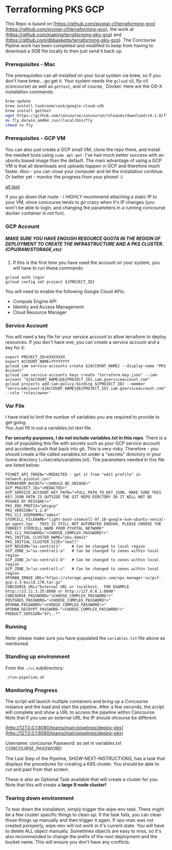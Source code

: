 # Terraforming PKS GCP

This Repo is based on  [https://github.com/pivotal-cf/terraforming-gcp](https://github.com/pivotal-cf/terraforming-gcp), the work at (https://github.com/making/terraforming-pks-gcp) and (https://github.com/dbbaskette/terraforming-pks-gcp).  The Concourse Pipline work has been completed and modified to keep from having to download a 3GB file locally to then just send it back up.

### Prerequisites - Mac

The prerequisites can all installed on your local system via brew, so if you don't have brew....go get it.   Your system needs the `gcloud` cli, fly-cli (concourse) as well as `gettext`, and of course, `Docker.  Here are the OS-X installation commands:

```bash
brew update
brew install Caskroom/cask/google-cloud-sdk
brew install gettext
wget https://github.com/concourse/concourse/releases/download/v4.1.0/fly_darwin_amd64
mv fly_darwin_amd64 /usr/local/bin/fly
chmod +x fly
```
### Prerequisites - GCP VM

You can also just create a GCP small VM, clone the repo there, and install the needed tools using `sudo apt-get`. I've had much better success with an ubuntu based image than the default. The main advantage of using a GCP VM is that all downloads and uploads happen in GCP and therefore much faster. Also - you can close your computer and let the installation continue. Or better yet - monitor the progress from your phone! :)

[alt text](http://url/to/img.png)

If you go down that route - I HIGHLY recommend attaching a static IP to your VM, since concourse tends to go crazy when it's IP changes (you won't be able to login, and changing the parameters in a running concourse docker container is not fun).

### GCP Account

##### MAKE SURE YOU HAVE ENOUGH __RESOURCE QUOTA IN THE REGION OF DEPLOYMENT__ TO CREATE THE INFRASTRUCTURE AND A PKS CLUSTER.   (CPU/RAM/STORAGE,etc)
1) If this is the first time you have used the account on your system, you will have to run these commands:
```
gcloud auth login
gcloud config set project ${PROJECT_ID}
```

You will need to enable the following Google Cloud APIs:
* Compute Engine API
* Identity and Access Management
* Cloud Resource Manager

### Service Account

You will need a key file for your service account to allow terraform to deploy resources. If you don't have one, you can create a service account and a key for it:

```
export PROJECT_ID=XXXXXXXX
export ACCOUNT_NAME=YYYYYYYY
gcloud iam service-accounts create ${ACCOUNT_NAME} --display-name "PKS Account"
gcloud iam service-accounts keys create "terraform.key.json" --iam-account "${ACCOUNT_NAME}@${PROJECT_ID}.iam.gserviceaccount.com"
gcloud projects add-iam-policy-binding ${PROJECT_ID} --member "serviceAccount:${ACCOUNT_NAME}@${PROJECT_ID}.iam.gserviceaccount.com" --role 'roles/owner'
```


### Var File

I have tried to limit the number of variables you are required to provide to get going.  
You Just fill in out a variables.txt text file.

**For security purposes, I do not include variables.txt in this repo**. There is a risk of populating this file with secrets such as your GCP service account and accidently push that back into git. This is very risky. Therefore - you should create a file called variables.txt under a "secrets" directory in your home directory (~/secrets/variables.txt). The parameters needed in this file are listed below:

```
PIVNET_API_TOKEN="<REDACTED - get it from "edit profile" in network.pivotal.io>"
TERRAFORM_BUCKET="<SHOULD_BE_UNIQUE>"
GCP_PROJECT_ID="<REDACTED>"
GCP_SERVICE_ACCOUNT_KEY_PATH="<FULL_PATH_TO_KEY_JSON. MAKE SURE THIS KEY.JSON PATH IS OUTSIDE THE GIT REPO DIRCTORY SO IT WILL NOT BE PUSHED BY MISTAKE!>"
PKS_ENV_PREFIX="pksgcp"
PKS_VERSION="1.2.0"
PKS_CLI_USERNAME="admin"
STEMCELL_FILENAME="light-bosh-stemcell-97.18-google-kvm-ubuntu-xenial-go_agent.tgz - THIS IS STILL NOT AUTOMATED ENOUGH, PLEASE CHOOSE THE CORRECT STEMCELL NAME FROM PIVOTAL NETWORK"
PKS_CLI_PASSWORD="<CHOOSE_COMPLEX_PASSWORD!>"
PKS_INITIAL_CLUSTER_NAME="pks-demo1"
PKS_INITIAL_CLUSTER_SIZE="small"
GCP_REGION="us-central1"     # Can be changed to local region
GCP_ZONE_1="us-central1-a"   # Can be changed to zones within local region
GCP_ZONE_2="us-central1-b"   # Can be changed to zones within local region
GCP_ZONE_3="us-central1-c"   # Can be changed to zones within local region
OPSMAN_IMAGE_URL="https://storage.googleapis.com/ops-manager-us/pcf-gcp-2.3-build.170.tar.gz"
CONCOURSE_URL="External URL or localhost,  FOR EXAMPLE http://23.11.3.35:8080 or http://127.0.0.1:8080"
CONCOURSE_PASSWORD="<CHOOSE_COMPLEX_PASSWORD!>"
POSTGRES_PASSWORD="<CHOOSE_COMPLEX_PASSWORD!>"
OPSMAN_PASSWORD="<CHOOSE_COMPLEX_PASSWORD!>"
OPSMAN_DECRYPT_PASSWORD-"<CHOOSE_COMPLEX_PASSWORD!>"
PRODUCT_VERSION="97\..*"
```
### Running

Note: please make sure you have populated the `variables.txt` file above as mentioned.

### Standing up environment

From the `./ci` subdirectory:
```
./run-pipeline.sh
```

### Monitoring Progress

The script will launch multiple containers and bring up a Concourse instance and the load and start the pipeline.   After a few seconds, the script will complete and show a URL to access the pipeline within Concourse. Note that if you use an external URL the IP should ofcourse be different.

[http://127.0.0.1:8080/teams/main/pipelines/deploy-pks](http://127.0.0.1:8080/teams/main/pipelines/deploy-pks)

Username:  concourse
Password:  as set in variables.txt CONCOURSE_PASSWORD

The Last Step of the Pipeline, SHOW-NEXT-INSTRUCTIONS, has a task that displays the procedures for creating a K8S cluster.   You should be able to cut and past from that screen.

These is also an Optional Task available that will create a cluster for you. Note that this will create a **large 9 node cluster!**

### Tearing down environment

To tear down the installation, simply trigger the wipe-env task.   There might be a few cluster specific things to clean up.  If the task fails, you can clean those things up manually and then trigger it again. If ops-man was not created poroperly, wipe-env will not work in it's current state.   You will have to delete ALL object manually.  Sometimes objects are easy to miss, so it's also recommended to change the prefix of the next deployment and the bucket name.    This will ensure you don't have any conflicts.
